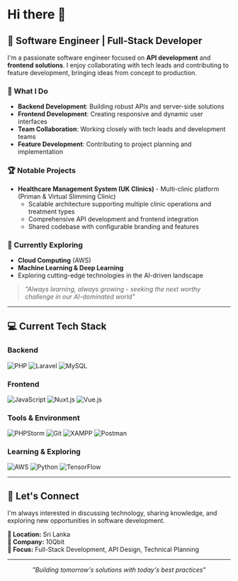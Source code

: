 # Hi there 👋

## 🚀 Software Engineer | Full-Stack Developer

I'm a passionate software engineer focused on **API development** and **frontend solutions**. I enjoy collaborating with tech leads and contributing to feature development, bringing ideas from concept to production.

### 🎯 What I Do
- **Backend Development**: Building robust APIs and server-side solutions
- **Frontend Development**: Creating responsive and dynamic user interfaces
- **Team Collaboration**: Working closely with tech leads and development teams
- **Feature Development**: Contributing to project planning and implementation

### 🏆 Notable Projects
- **Healthcare Management System (UK Clinics)** - Multi-clinic platform (Priman & Virtual Slimming Clinic)
  - Scalable architecture supporting multiple clinic operations and treatment types
  - Comprehensive API development and frontend integration
  - Shared codebase with configurable branding and features

### 🌱 Currently Exploring
- **Cloud Computing** (AWS)
- **Machine Learning & Deep Learning**
- Exploring cutting-edge technologies in the AI-driven landscape

> *"Always learning, always growing - seeking the next worthy challenge in our AI-dominated world"*

---

## 💻 Current Tech Stack

### Backend
![PHP](https://img.shields.io/badge/PHP-777BB4?style=for-the-badge&logo=php&logoColor=white)
![Laravel](https://img.shields.io/badge/Laravel-FF2D20?style=for-the-badge&logo=laravel&logoColor=white)
![MySQL](https://img.shields.io/badge/MySQL-4479A1?style=for-the-badge&logo=mysql&logoColor=white)

### Frontend
![JavaScript](https://img.shields.io/badge/JavaScript-F7DF1E?style=for-the-badge&logo=javascript&logoColor=black)
![Nuxt.js](https://img.shields.io/badge/Nuxt.js-00DC82?style=for-the-badge&logo=nuxt.js&logoColor=white)
![Vue.js](https://img.shields.io/badge/Vue.js-4FC08D?style=for-the-badge&logo=vue.js&logoColor=white)

### Tools & Environment
![PHPStorm](https://img.shields.io/badge/PHPStorm-143?style=for-the-badge&logo=phpstorm&logoColor=white)
![Git](https://img.shields.io/badge/Git-F05032?style=for-the-badge&logo=git&logoColor=white)
![XAMPP](https://img.shields.io/badge/XAMPP-FB7A24?style=for-the-badge&logo=xampp&logoColor=white)
![Postman](https://img.shields.io/badge/Postman-FF6C37?style=for-the-badge&logo=postman&logoColor=white)

### Learning & Exploring
![AWS](https://img.shields.io/badge/AWS-FF9900?style=for-the-badge&logo=amazon-aws&logoColor=white)
![Python](https://img.shields.io/badge/Python-3776AB?style=for-the-badge&logo=python&logoColor=white)
![TensorFlow](https://img.shields.io/badge/TensorFlow-FF6F00?style=for-the-badge&logo=tensorflow&logoColor=white)



---

## 🤝 Let's Connect

I'm always interested in discussing technology, sharing knowledge, and exploring new opportunities in software development.

**📍 Location:** Sri Lanka  
**💼 Company:** 10Qbit  
**🎯 Focus:** Full-Stack Development, API Design, Technical Planning

---

<div align="center">
  
*"Building tomorrow's solutions with today's best practices"*

</div>
